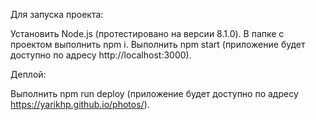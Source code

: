 Для запуска проекта:

Установить Node.js (протестировано на версии 8.1.0).
В папке с проектом выполнить npm i.
Выполнить npm start (приложение будет доступно по адресу http://localhost:3000).

Деплой:

Выполнить npm run deploy (приложение будет доступно по адресу https://yarikhp.github.io/photos/).
